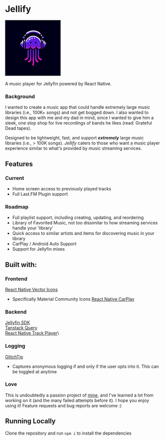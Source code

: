 # Jellify
![Jellify App Icon](assets/icon_60pt_3x.jpg)

A music player for Jellyfin powered by React Native. 

### Background
I wanted to create a music app that could handle extremely large music libraries (i.e., 100K+ songs) and not get bogged down. I also wanted to design this app with me and my dad in mind, since I wanted to give him a sleek, one stop shop for live recordings of bands he likes (read: Grateful Dead tapes).

Designed to be lightweight, fast, and support ***extremely*** large music libraries (i.e., > 100K songs). *Jellify* caters to those who want a music player experience similar to what's provided by music streaming services. 

## Features
### Current
- Home screen access to previously played tracks
- Full Last.FM Plugin support

### Roadmap
- Full playlist support, including creating, updating, and reordering
- Library of Favorited Music, not too dissimilar to how streaming services handle your 'library'
- Quick access to similar artists and items for discovering music in your library
- CarPlay / Android Auto Support
- Support for Jellyfin mixes

## Built with:
### Frontend
[React Native Vector Icons](https://github.com/oblador/react-native-vector-icons)
- Specifically Material Community Icons
[React Native CarPlay](https://github.com/birkir/react-native-carplay)

### Backend
[Jellyfin SDK](https://typescript-sdk.jellyfin.org/)\
[Tanstack Query](https://tanstack.com/query/latest/docs/framework/react/react-native)\
[React Native Track Player](https://github.com/doublesymmetry/react-native-track-player)\

### Logging
[GlitchTip](https://glitchtip.com/) 
- Captures anonymous logging if and only if the user opts into it. This can be toggled at anytime

### Love
This is undoubtedly a passion project of [mine](https://github.com/anultravioletaurora), and I've learned a lot from working on it (and the many failed attempts before it). I hope you enjoy using it! Feature requests and bug reports are welcome :)

## Running Locally
Clone the repository and run ```npm i``` to install the dependencies